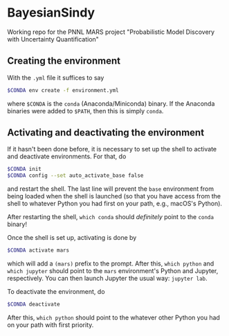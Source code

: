 # BayesianSindy

Working repo for the PNNL MARS project "Probabilistic Model Discovery with Uncertainty Quantification"

## Creating the environment

With the `.yml` file it suffices to say

```bash
$CONDA env create -f environment.yml
```

where `$CONDA` is the `conda` (Anaconda/Miniconda) binary.  If the Anaconda binaries were added to `$PATH`, then this is simply `conda`.

## Activating and deactivating the environment

If it hasn't been done before, it is necessary to set up the shell to activate and deactivate environments.  For that, do

```bash
$CONDA init
$CONDA config --set auto_activate_base false
```

and restart the shell.  The last line will prevent the `base` environment from being loaded when the shell is launched (so that you have access from the shell to whatever Python you had first on your path, e.g., macOS's Python).

After restarting the shell, `which conda` should *definitely* point to the `conda` binary!

Once the shell is set up, activating is done by

```bash
$CONDA activate mars
```

which will add a `(mars)` prefix to the prompt.  After this, `which python` and  `which jupyter` should point to the `mars` environment's Python and Jupyter, respectively.  You can then launch Jupyter the usual way: `jupyter lab`.

To deactivate the environment, do

```bash
$CONDA deactivate
```

After this, `which python` should point to the whatever other Python you had on your path with first priority.

